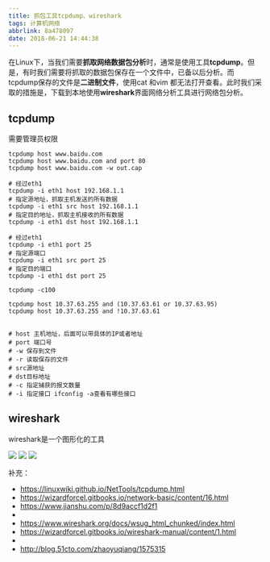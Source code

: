 ```yaml
---
title: 抓包工具tcpdump、wireshark
tags: 计算机网络
abbrlink: 8a478097
date: 2018-06-21 14:44:38
---
```



在Linux下，当我们需要**抓取网络数据包分析**时，通常是使用工具**tcpdump**。但是，有时我们需要将抓取的数据包保存在一个文件中，已备以后分析。而tcpdump保存的文件是**二进制文件**，使用cat 和vim 都无法打开查看。此时我们采取的措施是，下载到本地使用**wireshark**界面网络分析工具进行网络包分析。

## tcpdump
需要管理员权限
```
tcpdump host www.baidu.com
tcpdump host www.baidu.com and port 80
tcpdump host www.baidu.com -w out.cap

# 经过eth1
tcpdump -i eth1 host 192.168.1.1
# 指定源地址，抓取主机发送的所有数据
tcpdump -i eth1 src host 192.168.1.1
# 指定目的地址，抓取主机接收的所有数据
tcpdump -i eth1 dst host 192.168.1.1

# 经过eth1
tcpdump -i eth1 port 25
# 指定源端口
tcpdump -i eth1 src port 25
# 指定目的端口
tcpdump -i eth1 dst port 25

tcpdump -c100

tcpdump host 10.37.63.255 and (10.37.63.61 or 10.37.63.95)
tcpdump host 10.37.63.255 and !10.37.63.61


# host 主机地址，后面可以带具体的IP或者地址
# port 端口号
# -w 保存到文件
# -r 读取保存的文件
# src源地址
# dst目标地址
# -c 指定捕获的报文数量
# -i 指定接口 ifconfig -a查看有哪些接口
```








## wireshark

wireshark是一个图形化的工具

![](/img/IMG138.png)
![](/img/IMG139.png)
![](/img/IMG140.png)







补充：

- https://linuxwiki.github.io/NetTools/tcpdump.html
- https://wizardforcel.gitbooks.io/network-basic/content/16.html
- https://www.jianshu.com/p/8d9accf1d2f1
- 
- https://www.wireshark.org/docs/wsug_html_chunked/index.html
- https://wizardforcel.gitbooks.io/wireshark-manual/content/1.html
- 
- http://blog.51cto.com/zhaoyuqiang/1575315